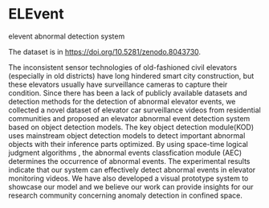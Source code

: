 # ELEvent
elevent abnormal detection system

The dataset is in https://doi.org/10.5281/zenodo.8043730.

The inconsistent sensor technologies of old-fashioned civil elevators (especially in old districts) have long hindered smart city construction, but these elevators usually have surveillance cameras to capture their condition. Since there has been a lack of publicly available datasets and detection methods for the detection of abnormal elevator events, we collected a novel dataset of elevator car surveillance videos from residential communities and proposed an elevator abnormal event detection system based on object detection models. The key object detection module(KOD) uses mainstream object detection models to detect important abnormal objects with their inference parts optimized. By using space-time logical judgment algorithms , the abnormal events classfication module (AEC) determines the occurrence of abnormal events. The experimental results indicate that our system can effectively detect abnormal events in elevator monitoring videos. We have also developed a visual prototype system to showcase our model and we believe our work can provide insights for our research community concerning anomaly detection in confined space. 


